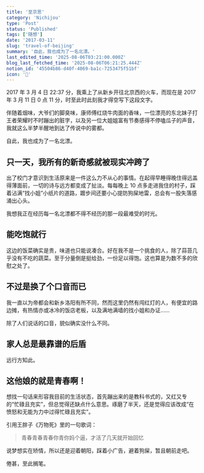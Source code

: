 ```yaml
---
title: '至京思'
category: 'Nichijou'
type: 'Post'
status: 'Published'
tags: ['随想']
date: '2017-03-11'
slug: 'travel-of-beijing'
summary: '自此，我也成为了一名北漂。'
last_edited_time: '2025-08-06T03:21:00.000Z'
blog_last_fetched_time: '2025-08-06T06:21:25.444Z'
notion_id: '45504b86-d40f-4069-ba1c-7253475f51bf'
icon: '🎾'
---
```


2017 年 3 月 4 日 22:37 分，我乘上了从新乡开往北京西的火车，而现在是 2017 年 3 月 11 日 0 点 11 分，时至此时此刻我才得空写下这段文字。

伴随着烟味，大爷们的脚臭味，康师傅红烧牛肉面的香味，一位漂亮的东北妹子打王者荣耀时不时蹦出的脏字，以及另一位大姐姐富有节奏感得不停嗑瓜子的声音，我就这么半梦半醒地到达了传说中的雾都。

自此，我也成为了一名北漂。

## **只一天，我所有的新奇感就被现实冲跨了**

出了校门才意识到生活原来是一件这么力不从心的事情。在起得早睡得晚住得远盖得薄面前，一切的诗与远方都变成了扯淡。每每晚上 10 点多走进我住的村子，踩着沾满“找小姐”小纸片的道路，踱步间还要小心提防狗屎地雷，总会有一股失落感涌出心头。

我想我正在经历每一名北漂都不得不经历的那一段最难受的时光。

## **能吃饱就行**

这边的饭菜确实是贵，味道也只能说凑合。好在我不是一个挑食的人，除了蒜苔几乎没有不吃的蔬菜。至于分量倒是挺给劲，一份足以得饱。这也算是为数不多的欣慰之处了。

## **不过是换了个口音而已**

我一直以为帝都会和新乡洛阳有所不同，然而这里仍然有闯红灯的人，有便宜的路边摊，有热情亦或冰冷的饭店老板，以及满地满墙的找小姐和办证……

除了人们说话的口音，貌似确实没什么不同。

## **家人总是最靠谱的后盾**

远行方知此。

## **这他娘的就是青春啊！**

想找一句话来形容我目前的生活状态，首先蹦出来的是教科书式的，又红又专的“忙碌且充实”，但总觉得还缺点什么意思。琢磨了半天，还是觉得应该改成“在愤怒和无能为力中过得忙碌且充实”。

引用王胖子《万物死》里的一句歌词：

> 青春青春青春你青你妈个逼，才活了几天就开始回忆

说梦想实在矫情，所以还是迎着朝阳，踩着小广告，避着狗屎，暂且朝前走吧。

倦甚，至此搁笔。
